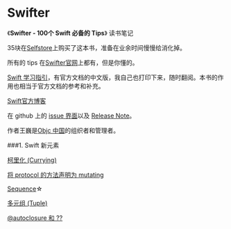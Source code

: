 # Swifter

《**Swifter - 100个 Swift 必备的 Tips**》 读书笔记

35块在[Selfstore](https://selfstore.io/)上购买了这本书，准备在业余时间慢慢给消化掉。

所有的 tips 在[Swifter官网](http://swifter.tips/)上都有，但是你懂的。

[Swift 学习指引](http://www.swiftguide.cn/)，有官方文档的中文版，我自己也打印下来，随时翻阅。本书的作用也相当于官方文档的参考和补充。

[Swift官方博客](https://developer.apple.com/swift/blog/)

在 github 上的 [issue 界面](https://github.com/swifter-tips/Public-Issues/issues)以及 [Release Note](https://github.com/swifter-tips/Public-Issues/wiki/Release-Note)。

作者王巍是[Objc 中国](http://objccn.io/)的组织者和管理者。

###1. Swift 新元素

[柯里化 (Currying)](https://github.com/AlonsoZhang/Swifter/blob/master/currying.md)

[将 protocol 的方法声明为 mutating](https://github.com/AlonsoZhang/Swifter/blob/master/protocol-mutation.md)

[Sequence](https://github.com/AlonsoZhang/Swifter/blob/master/sequence.md)☆

[多元组 (Tuple)](https://github.com/AlonsoZhang/Swifter/blob/master/tuple.md)

[@autoclosure 和 ??](https://github.com/AlonsoZhang/Swifter/blob/master/autoclosure.md)